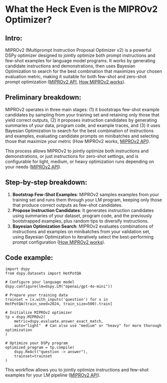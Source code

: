 # What the Heck Even is the MIPROv2 Optimizer?

## Intro:

MIPROv2 (Multiprompt Instruction Proposal Optimizer v2) is a powerful DSPy optimizer designed to jointly optimize both prompt instructions and few-shot examples for language model programs. It works by generating candidate instructions and demonstrations, then uses Bayesian Optimization to search for the best combination that maximizes your chosen evaluation metric, making it suitable for both few-shot and zero-shot prompt optimization ([MIPROv2 API](https://dspy.ai/api/optimizers/MIPROv2/), [How MIPROv2 works](https://dspy.ai/api/optimizers/MIPROv2/#how-miprov2-works)).

## Preliminary breakdown:

MIPROv2 operates in three main stages: (1) it bootstraps few-shot example candidates by sampling from your training set and retaining only those that yield correct outputs, (2) it proposes instruction candidates by generating summaries of your data, program code, and example traces, and (3) it uses Bayesian Optimization to search for the best combination of instructions and examples, evaluating candidate prompts on minibatches and selecting those that maximize your metric (How MIPROv2 works, [MIPROv2 API](https://dspy.ai/api/optimizers/MIPROv2/#dspy.MIPROv2.compile)).

This process allows MIPROv2 to jointly optimize both instructions and demonstrations, or just instructions for zero-shot settings, and is configurable for light, medium, or heavy optimization runs depending on your needs ([MIPROv2 API](https://dspy.ai/api/optimizers/MIPROv2/#dspy.MIPROv2.compile)).

## Step-by-step breakdown:

  1. **Bootstrap Few-Shot Examples**: MIPROv2 samples examples from your training set and runs them through your LM program, keeping only those that produce correct outputs as few-shot candidates.
  2. **Propose Instruction Candidates**: It generates instruction candidates using summaries of your dataset, program code, and the previously bootstrapped examples, plus random tips to diversify instructions.
  3. **Bayesian Optimization Search**: MIPROv2 evaluates combinations of instructions and examples on minibatches from your validation set, using Bayesian Optimization to iteratively select the best-performing prompt configuration ([How MIPROv2 works](https://dspy.ai/api/optimizers/MIPROv2/#how-miprov2-works)).

## Code example:

```
import dspy
from dspy.datasets import HotPotQA

# Configure your language model
dspy.configure(lm=dspy.LM("openai/gpt-4o-mini"))

# Prepare your training data
trainset = [x.with_inputs('question') for x in HotPotQA(train_seed=2024, train_size=500).train]

# Initialize MIPROv2 optimizer
tp = dspy.MIPROv2(
    metric=dspy.evaluate.answer_exact_match,
    auto="light"  # Can also use "medium" or "heavy" for more thorough optimization
)

# Optimize your DSPy program
optimized_program = tp.compile(
    dspy.ReAct("question -> answer"),
    trainset=trainset
)
```
This workflow allows you to jointly optimize instructions and few-shot examples for your LM pipeline ([MIPROv2 API](https://dspy.ai/api/optimizers/MIPROv2/#dspy.MIPROv2.compile)).
